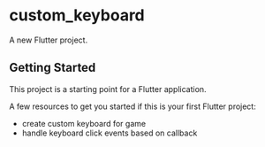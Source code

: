 # custom_keyboard

A new Flutter project.

## Getting Started

This project is a starting point for a Flutter application.

A few resources to get you started if this is your first Flutter project:

- create custom keyboard for game
- handle keyboard click events based on callback


